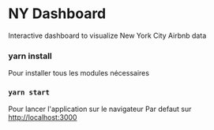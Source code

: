 # NY Dashboard
Interactive dashboard to visualize New York City Airbnb data


### yarn install
Pour installer tous les modules nécessaires

### `yarn start`
Pour lancer l'application sur le navigateur
Par defaut sur [http://localhost:3000](http://localhost:3000)

